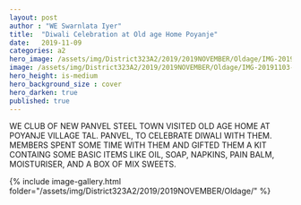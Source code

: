 ```yaml
---
layout: post
author : "WE Swarnlata Iyer"
title:  "Diwali Celebration at Old age Home Poyanje"
date:   2019-11-09
categories: a2
hero_image: /assets/img/District323A2/2019/2019NOVEMBER/Oldage/IMG-20190911-WA0039.jpg
image: /assets/img/District323A2/2019/2019NOVEMBER/Oldage/IMG-20191103-WA0024.jpg
hero_height: is-medium
hero_background_size : cover
hero_darken: true
published: true
---
```

 
WE CLUB OF NEW PANVEL STEEL TOWN VISITED OLD AGE HOME AT POYANJE VILLAGE TAL. PANVEL, TO CELEBRATE DIWALI WITH THEM. MEMBERS SPENT SOME TIME WITH THEM AND GIFTED THEM A KIT CONTAING SOME BASIC
ITEMS LIKE OIL, SOAP, NAPKINS, PAIN BALM, MOISTURISER, AND A BOX OF MIX SWEETS.

{% include image-gallery.html folder="/assets/img/District323A2/2019/2019NOVEMBER/Oldage/" %}